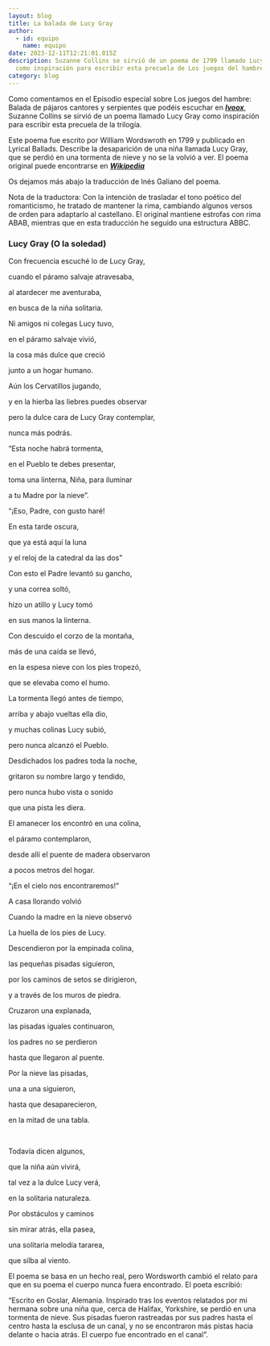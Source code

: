```yaml
---
layout: blog
title: La balada de Lucy Gray
author:
  - id: equipo
    name: equipo
date: 2023-12-11T12:21:01.015Z
description: Suzanne Collins se sirvió de un poema de 1799 llamado Lucy Gray
  como inspiración para escribir esta precuela de Los juegos del hambre.
category: blog
---
```

Como comentamos en el Episodio especial sobre Los juegos del hambre: Balada de pájaros cantores y serpientes que podéis escuchar en ***[Ivoox](https://go.ivoox.com/rf/120841277)***, Suzanne Collins se sirvió de un poema llamado Lucy Gray como inspiración para escribir esta precuela de la trilogía.

Este poema fue escrito por William Wordswroth en 1799 y publicado en Lyrical Ballads. Describe la desaparición de una niña llamada Lucy Gray, que se perdió en una tormenta de nieve y no se la volvió a ver. El poema original puede encontrarse en ***[Wikipedia](<https://en.wikipedia.org/wiki/Lucy_Gray>)*** 

Os dejamos más abajo la traducción de Inés Galiano del poema.

Nota de la traductora: Con la intención de trasladar el tono poético del romanticismo, he tratado de mantener la rima, cambiando algunos versos de orden para adaptarlo al castellano. El original mantiene estrofas con rima ABAB, mientras que en esta traducción he seguido una estructura ABBC. 



### Lucy Gray (O la soledad)

Con frecuencia escuché lo de Lucy Gray,     

cuando el páramo salvaje atravesaba,     

al atardecer me aventuraba,  

en busca de la niña solitaria. 

Ni amigos ni colegas Lucy tuvo, 

en el páramo salvaje vivió, 

la cosa más dulce que creció 

junto a un hogar humano. 

Aún los Cervatillos jugando,

y en la hierba las liebres puedes observar 

pero la dulce cara de Lucy Gray contemplar,  

nunca más podrás.

“Esta noche habrá tormenta, 

en el Pueblo te debes presentar,  

toma una linterna, Niña, para iluminar 

a tu Madre por la nieve”. 

“¡Eso, Padre, con gusto haré!

En esta tarde oscura, 

que ya está aquí la luna 

y el reloj de la catedral da las dos”

Con esto el Padre levantó su gancho, 

y una correa soltó, 

hizo un atillo y Lucy tomó 

en sus manos la linterna.

Con descuido el corzo de la montaña,

más de una caída se llevó, 

en la espesa nieve con los pies tropezó, 

que se elevaba como el humo.

La tormenta llegó antes de tiempo,

arriba y abajo vueltas ella dio,

y muchas colinas Lucy subió,

pero nunca alcanzó el Pueblo.

Desdichados los padres toda la noche,

gritaron su nombre largo y tendido, 

pero nunca hubo vista o sonido  

que una pista les diera.

El amanecer los encontró en una colina,

el páramo contemplaron, 

desde allí el puente de madera observaron 

a pocos metros del hogar. 

“¡En el cielo nos encontraremos!”

A casa llorando volvió 

Cuando la madre en la nieve observó

La huella de los pies de Lucy.

Descendieron por la empinada colina, 

las pequeñas pisadas siguieron, 

por los caminos de setos se dirigieron, 

y a través de los muros de piedra.

Cruzaron una explanada, 

las pisadas iguales continuaron, 

los padres no se perdieron 

hasta que llegaron al puente. 

Por la nieve las pisadas,

una a una siguieron, 

hasta que desaparecieron, 

en la mitad de una tabla.

 

Todavía dicen algunos,

que la niña aún vivirá,

tal vez a la dulce Lucy verá,

en la solitaria naturaleza.   

Por obstáculos y caminos

sin mirar atrás, ella pasea, 

una solitaria melodía tararea, 

que silba al viento.



El poema se basa en un hecho real, pero Wordsworth cambió el relato para que en su poema el cuerpo nunca fuera encontrado. El poeta escribió:

“Escrito en Goslar, Alemania. Inspirado tras los eventos relatados por mi hermana sobre una niña que, cerca de Halifax, Yorkshire, se perdió en una tormenta de nieve. Sus pisadas fueron rastreadas por sus padres hasta el centro hasta la esclusa de un canal, y no se encontraron más pistas hacia delante o hacia atrás. El cuerpo fue encontrado en el canal”.